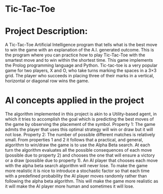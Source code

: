 # Tic-Tac-Toe
# Project Description:
A Tic-Tac-Toe Artificial Intelligence program that tells what is the best move to win the game with an explanation of the A.I. generated outcome. This is the program where you can practice how to play Tic-Tac-Toe with the smartest move and to win within the shortest time. This game implements the Prolog programming language and Python.
Tic-tac-toe is a very popular game for two players, X and O, who take turns marking the spaces in a 3×3 grid. The player who succeeds in placing three of their marks in a vertical, horizontal or diagonal row wins the game.
# AI concepts applied in the project
The algorithm implemented in this project is akin to a Utility-based agent, in which it tries to accomplish the goal which is predicting the best moves of the game by observing the placement of the symbol. 
Property 1: The game admits the player that uses this optimal strategy will win or draw but it will not lose.
Property 2: The number of possible different matches is relatively small.
From properties 1 and 2 it follows that a practical, and general, algorithm to win/draw the game is to use the Alpha Beta search.
At each turn the algorithm evaluates all the possible consequences of each move (possible due to property 2) and chooses the one that will ensure a victory or a draw (possible due to property 1).
An AI player that chooses each move with the alpha beta search algorithm will never lose. To make the game more realistic it is nice to introduce a stochastic factor so that each time with a predefined probability the AI player moves randomly rather than following the alpha beta algorithm. This will make the game more realistic as it will make the AI player more human and sometimes it will lose.

